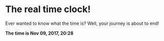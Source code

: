 # The real time clock!

Ever wanted to know what the time is? Well, your journey is about to end!

**The time is Nov 09, 2017, 20:28**